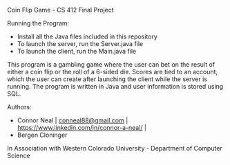 Coin Flip Game - CS 412 Final Project

Running the Program:
- Install all the Java files included in this repository
- To launch the server, run the Server.java file
- To launch the client, run the Main.java file

This program is a gambling game where the user can bet on the result of either a coin flip or the roll of a 6-sided die. Scores are tied to an account, which the user can create after launching the client while the server is running. The program is written in Java and user information is stored using SQL.

Authors:
- Connor Neal | conneal88@gmail.com | https://www.linkedin.com/in/connor-a-neal/ |
- Bergen Cloninger

In Association with Western Colorado University - Department of Computer Science

